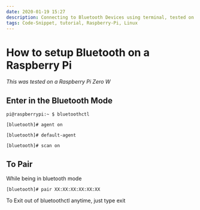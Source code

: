 ```yaml
---
date: 2020-01-19 15:27
description: Connecting to Bluetooth Devices using terminal, tested on Raspberry Pi Zero W
tags: Code-Snippet, tutorial, Raspberry-Pi, Linux
---
```


# How to setup Bluetooth on a Raspberry Pi

*This was tested on a Raspberry Pi Zero W*

## Enter in the Bluetooth Mode

`pi@raspberrypi:~ $ bluetoothctl`

`[bluetooth]# agent on`

`[bluetooth]# default-agent`

`[bluetooth]# scan on`

## To Pair

While being in bluetooth mode

`[bluetooth]# pair XX:XX:XX:XX:XX:XX`


To Exit out of bluetoothctl anytime, just type exit 
